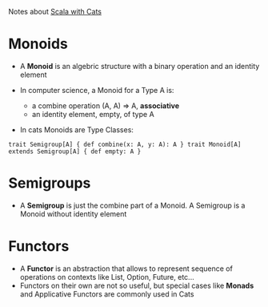 Notes about [Scala with Cats](https://underscore.io/books/scala-with-cats/)

# Monoids

* A **Monoid** is an algebric structure with a binary operation and an identity element

* In computer science, a Monoid for a Type A is:
  * a combine operation (A, A) => A, **associative**
  * an identity element, empty, of type A
  
* In cats Monoids are Type Classes:

`
trait Semigroup[A] {
	def combine(x: A, y: A): A
}
trait Monoid[A] extends Semigroup[A] {
	def empty: A
}
`

# Semigroups

* A **Semigroup** is just the combine part of a Monoid. A Semigroup is a Monoid without identity element

# Functors

* A **Functor** is an abstraction that allows to represent sequence of operations on contexts like List, Option, Future, etc...
* Functors on their own are not so useful, but special cases like **Monads** and Applicative Functors are commonly used in Cats
